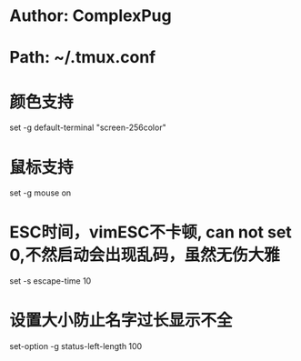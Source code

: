 # Author: ComplexPug
# Path: ~/.tmux.conf

# 颜色支持
set -g default-terminal "screen-256color"
# 鼠标支持
set -g mouse on
# ESC时间，vimESC不卡顿, can not set 0,不然启动会出现乱码，虽然无伤大雅
set -s escape-time 10
# 设置大小防止名字过长显示不全
set-option -g status-left-length 100
